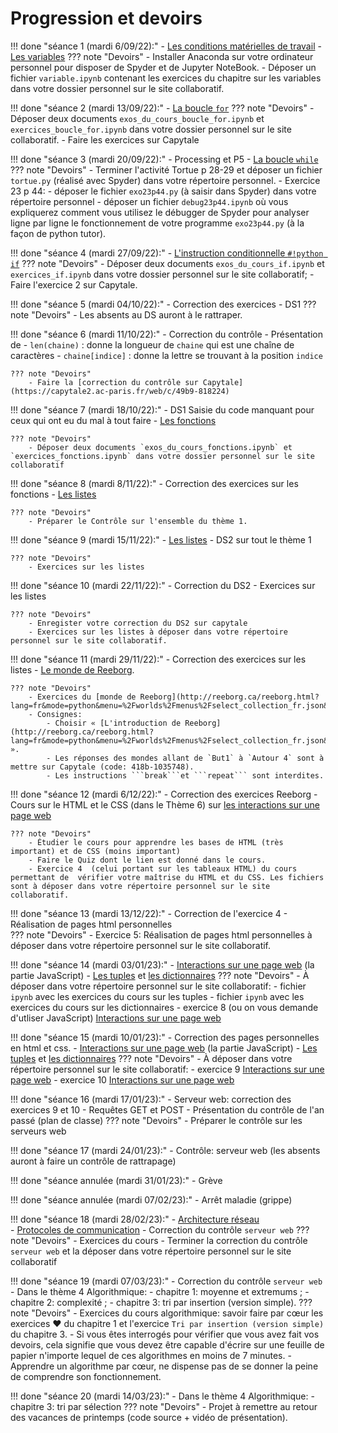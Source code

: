 # Progression et devoirs

!!! done "séance 1 (mardi 6/09/22):"
    - [Les conditions matérielles de travail](T7_Divers/1_Conseils_generaux/cours.md)
    - [Les variables](T1_Les_bases_de_Python/Chapitre_1:_Variables/cours.md)
    ??? note "Devoirs"
        - Installer Anaconda sur votre ordinateur personnel pour disposer de Spyder et de Jupyter NoteBook.
        - Déposer un fichier `variable.ipynb` contenant les exercices du chapitre sur les variables dans votre dossier personnel sur le site collaboratif.
        
!!! done "séance 2 (mardi 13/09/22):"
    - [La boucle `for`](T1_Les_bases_de_Python/Chapitre_2:_La_boucle_for/cours.md)
    ??? note "Devoirs"
        - Déposer deux documents `exos_du_cours_boucle_for.ipynb` et `exercices_boucle_for.ipynb` dans votre dossier personnel sur le site collaboratif.
        - Faire les exercices sur Capytale 

!!! done "séance 3 (mardi 20/09/22):"
    - Processing et P5 
    - [La boucle `while`](T1_Les_bases_de_Python/Chapitre_3:_La_boucle_while/cours.md)
    ??? note "Devoirs"
        - Terminer l'activité Tortue p 28-29 et déposer un fichier `tortue.py` (réalisé avec Spyder) dans votre répertoire personnel.
        - Exercice 23 p 44:
            - déposer le fichier `exo23p44.py` (à saisir dans Spyder) dans votre répertoire personnel
            - déposer un fichier `debug23p44.ipynb` où vous expliquerez comment vous utilisez le débugger de Spyder pour analyser ligne par ligne le fonctionnement de votre programme `exo23p44.py` (à la façon de python tutor).

!!! done "séance 4 (mardi 27/09/22):"
    -  [L'instruction conditionnelle ```#!python if```](T1_Les_bases_de_Python/Chapitre_4:_L'instruction_conditionnelle_if/cours.md)
    ??? note "Devoirs"
        - Déposer deux documents `exos_du_cours_if.ipynb` et `exercices_if.ipynb` dans votre dossier personnel sur le site collaboratif;
        - Faire l'exercice 2 sur Capytale.
  
!!! done "séance 5 (mardi 04/10/22):"
    - Correction des exercices
    - DS1
    ??? note "Devoirs"
        - Les absents au DS auront à le rattraper.
  
!!! done "séance 6 (mardi 11/10/22):"
    - Correction du contrôle
    - Présentation de
        - `len(chaine)` : donne la longueur de `chaine` qui est une chaîne de caractères
        - `chaine[indice]` : donne la lettre se trouvant à la position `indice`
    
    ??? note "Devoirs"
        - Faire la [correction du contrôle sur Capytale](https://capytale2.ac-paris.fr/web/c/49b9-818224) 
  
!!! done "séance 7 (mardi 18/10/22):"
    - DS1 Saisie du code manquant pour ceux qui ont eu du mal à tout faire
    - [Les fonctions](T1_Les_bases_de_Python/Chapitre_5:_Les_fonctions/cours.md)

    ??? note "Devoirs"
        - Déposer deux documents `exos_du_cours_fonctions.ipynb` et `exercices_fonctions.ipynb` dans votre dossier personnel sur le site collaboratif
  
!!! done "séance 8 (mardi 8/11/22):"
    - Correction des exercices sur les fonctions
    - [Les listes](T2_Representation_des_donnees/Chapitre_1:_Listes/cours/)

    ??? note "Devoirs"
        - Préparer le Contrôle sur l'ensemble du thème 1.

!!! done "séance 9 (mardi 15/11/22):"
    - [Les listes](T2_Representation_des_donnees/Chapitre_1:_Listes/cours/)
    - DS2 sur tout le thème 1

    ??? note "Devoirs"
        - Exercices sur les listes

!!! done "séance 10 (mardi 22/11/22):"
    - Correction du DS2
    - Exercices sur les listes
    
    ??? note "Devoirs"
        - Enregister votre correction du DS2 sur capytale
        - Exercices sur les listes à déposer dans votre répertoire personnel sur le site collaboratif.

!!! done "séance 11 (mardi 29/11/22):"
    - Correction des exercices sur les listes
    - [Le monde de Reeborg](http://reeborg.ca/reeborg.html?lang=fr&mode=python&menu=%2Fworlds%2Fmenus%2Fselect_collection_fr.json&name=Autres%20mondes&url=%2Fworlds%2Fmenus%2Fselect_collection_fr.json). 
    
    ??? note "Devoirs"
        - Exercices du [monde de Reeborg](http://reeborg.ca/reeborg.html?lang=fr&mode=python&menu=%2Fworlds%2Fmenus%2Fselect_collection_fr.json&name=Autres%20mondes&url=%2Fworlds%2Fmenus%2Fselect_collection_fr.json). 
        - Consignes:
            - Choisir « [L'introduction de Reeborg](http://reeborg.ca/reeborg.html?lang=fr&mode=python&menu=%2Fworlds%2Fmenus%2Fselect_collection_fr.json&name=Autres%20mondes&url=%2Fworlds%2Fmenus%2Fselect_collection_fr.json#) ».
            - Les réponses des mondes allant de `But1` à `Autour 4` sont à mettre sur Capytale (code: 418b-1035748).
            - Les instructions ```break```et ```repeat``` sont interdites.

!!! done "séance 12 (mardi 6/12/22):"
    - Correction des exercices Reeborg
    - Cours sur le HTML et le CSS (dans le Thème 6) sur [les interactions sur une page web](./T6_IHM_Web/Chapitre_1:_Interactions_page_web/cours/) 
    
    ??? note "Devoirs"
        - Étudier le cours pour apprendre les bases de HTML (très important) et de CSS (moins important)
        - Faire le Quiz dont le lien est donné dans le cours.
        - Exercice 4  (celui portant sur les tableaux HTML) du cours permettant de  vérifier votre maîtrise du HTML et du CSS. Les fichiers sont à déposer dans votre répertoire personnel sur le site collaboratif.

!!! done "séance 13 (mardi 13/12/22):"
    - Correction de l'exercice 4
    - Réalisation de pages html personnelles    
    ??? note "Devoirs"
        - Exercice 5: Réalisation de pages html personnelles à déposer dans votre répertoire personnel sur le site collaboratif.

!!! done "séance 14 (mardi 03/01/23):"
    -  [Interactions sur une page web](./T6_IHM_Web/Chapitre_1:_Interactions_page_web/cours/) (la partie JavaScript)
    - [Les tuples](./T2_Representation_des_donnees/Chapitre_2:_Tuples/cours/) et [les dictionnaires](./T2_Representation_des_donnees/Chapitre_3:_Dictionnaires/cours/)
    ??? note "Devoirs"
        - À déposer dans votre répertoire personnel sur le site collaboratif:
            - fichier `ipynb` avec les exercices du cours sur les tuples 
            - fichier `ipynb` avec les exercices du cours sur les dictionnaires
            - exercice 8 (ou on vous demande d'utliser JavaScript) [Interactions sur une page web](./T6_IHM_Web/Chapitre_1:_Interactions_page_web/cours/)
    
!!! done "séance 15 (mardi 10/01/23):"
    - Correction des pages personnelles en html et css.
    -  [Interactions sur une page web](../T6_IHM_Web/Chapitre_1:_Interactions_page_web/cours/) (la partie JavaScript)
    - [Les tuples](../T2_Representation_des_donnees/Chapitre_2:_Tuples/cours/) et [les dictionnaires](../T2_Representation_des_donnees/Chapitre_3:_Dictionnaires/cours/)
    ??? note "Devoirs"
        - À déposer dans votre répertoire personnel sur le site collaboratif:
            - exercice 9 [Interactions sur une page web](../T6_IHM_Web/Chapitre_1:_Interactions_page_web/cours/)
            - exercice 10 [Interactions sur une page web](../T6_IHM_Web/Chapitre_1:_Interactions_page_web/cours/)
    
    
!!! done "séance 16 (mardi 17/01/23):"
    - Serveur web: correction des exercices 9 et 10
    - Requêtes GET et POST
    - Présentation du contrôle de l'an passé (plan de classe)
    ??? note "Devoirs"
        - Préparer le contrôle sur les serveurs web
    
!!! done "séance 17 (mardi 24/01/23):"
    - Contrôle: serveur web (les absents auront à faire un contrôle de rattrapage)

!!! done "séance annulée (mardi 31/01/23):"
    - Grève
    
!!! done "séance annulée (mardi 07/02/23):"
    - Arrêt maladie (grippe)
    
!!! done "séance 18 (mardi 28/02/23):"
    - [Architecture réseau](./T3_Architecture_materielle/Chapitre_3:_Architecture_reseau/cours/)                 
    - [Protocoles de communication](./T3_Architecture_materielle/Chapitre_4:_Protocoles_de_communication/cours/) 
    - Correction du contrôle `serveur web`
    ??? note "Devoirs"
        - Exercices du cours
        - Terminer la correction du contrôle `serveur web` et la déposer dans votre répertoire personnel sur le site collaboratif

!!! done "séance 19 (mardi 07/03/23):"
    - Correction du contrôle `serveur web`
    - Dans le thème 4 Algorithmique:
        - chapitre 1: moyenne et extremums ;
        - chapitre 2: complexité ;
        - chapitre 3: tri par insertion (version simple).
    ??? note "Devoirs"
        - Exercices du cours algorithmique: savoir faire par cœur les exercices ❤️ du chapitre 1 et l'exercice `Tri par insertion (version simple)` du chapitre 3. 
        - Si vous êtes interrogés pour vérifier que vous avez fait vos devoirs, cela signifie que vous devez être capable d'écrire sur une feuille de papier n'importe lequel de ces algorithmes en moins de 7 minutes.
        - Apprendre un algorithme par cœur, ne dispense pas de se donner la peine de comprendre son fonctionnement.



!!! done "séance 20 (mardi 14/03/23):"
    - Dans le thème 4 Algorithmique:
        - chapitre 3: tri par sélection
    ??? note "Devoirs"
        - Projet à remettre au retour des vacances de printemps (code source + vidéo de présentation). 



